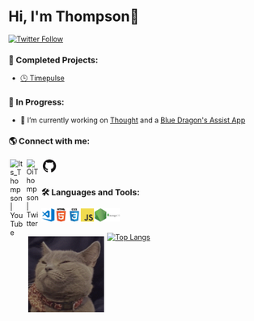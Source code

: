 # Hi, I'm Thompson👋
[![Twitter Follow](https://img.shields.io/twitter/follow/ItsThompson?color=1DA1F2&logo=twitter&style=for-the-badge)](https://twitter.com/OiThompson)

### 🏁 Completed Projects:
-   [🕒 Timepulse](https://github.com/itsthompson/timepulse)

### 🚧 In Progress:

-   🔭 I’m currently working on [Thought](https://github.com/itsthompson/thought) and a [Blue Dragon's Assist App](https://github.com/ItsThompson/Blue-Dragon-Assist-App)


### 🌎 Connect with me:
[](https://www.youtube.com/channel/uclekptq5i2yugm9u2tgp4xw)[<img align="left" alt="Its_Thompson | YouTube" width="26px" style="padding:0.2rem" src="https://cdn.jsdelivr.net/npm/simple-icons@v3/icons/youtube.svg" />](https://www.youtube.com/channel/uclekptq5i2yugm9u2tgp4xw)
[](https://twitter.com/oithompson)[<img align="left" alt="OiThompson | Twitter" width="26px" style="padding:0.2rem" src="https://cdn.jsdelivr.net/npm/simple-icons@v3/icons/twitter.svg" />](https://twitter.com/oithompson)
[](https://github.com/itsthompson)[<img align="left" alt="GitHub" width="26px" style="padding:0.2rem" src="https://raw.githubusercontent.com/github/explore/78df643247d429f6cc873026c0622819ad797942/topics/github/github.png" />](https://github.com/itsthompson)

<br>
<br>

### 🛠️ Languages and Tools:
[](https://code.visualstudio.com/)[<img align="left" alt="Visual Studio Code" width="26px" src="https://raw.githubusercontent.com/github/explore/80688e429a7d4ef2fca1e82350fe8e3517d3494d/topics/visual-studio-code/visual-studio-code.png" />](https://code.visualstudio.com/)

[](https://github.com/ItsThompson)[<img align="left" alt="HTML5" width="26px" src="https://raw.githubusercontent.com/github/explore/80688e429a7d4ef2fca1e82350fe8e3517d3494d/topics/html/html.png" />](https://github.com/ItsThompson)

[](https://github.com/ItsThompson)[<img align="left" alt="CSS3" width="26px" src="https://raw.githubusercontent.com/github/explore/80688e429a7d4ef2fca1e82350fe8e3517d3494d/topics/css/css.png" />](https://github.com/ItsThompson)

[](https://github.com/ItsThompson)[<img align="left" alt="JavaScript" width="26px" src="https://raw.githubusercontent.com/github/explore/80688e429a7d4ef2fca1e82350fe8e3517d3494d/topics/javascript/javascript.png" />](https://github.com/ItsThompson)

[](https://github.com/ItsThompson)[<img align="left" alt="Node.js" width="26px" src="https://raw.githubusercontent.com/github/explore/80688e429a7d4ef2fca1e82350fe8e3517d3494d/topics/nodejs/nodejs.png" />](https://github.com/ItsThompson)

[](https://github.com/ItsThompson)[<img align="left" alt="MongoDB" width="26px" src="https://raw.githubusercontent.com/github/explore/80688e429a7d4ef2fca1e82350fe8e3517d3494d/topics/mongodb/mongodb.png" />](https://github.com/ItsThompson)
<br>
<br>

<a href="https://github.com/ItsThompson"><img align="left" width="150" height="150" style= "padding:0.4rem" src="https://github.com/ItsThompson/ItsThompson/blob/master/Profile%20Picture%20GIF.gif" class="rounded-circle"></a>

[![Top Langs](https://github-readme-stats.vercel.app/api/top-langs/?username=itsthompson&layout=compact)](https://github.com/itsthompson)
